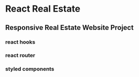 # React Real Estate

## Responsive Real Estate Website Project

### react hooks <br />

### react router <br />

### styled components <br />
